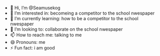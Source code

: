 - 👋 Hi, I’m @Seamusekog
- 👀 I’m interested in: becomeing a competitor to the school nwespaper
- 🌱 I’m currently learning: how to be a competitor to the school nwespaper
- 💞️ I’m looking to: collaborate on the school nwespaper
- 📫 How to reach me: talking to me
- 😄 Pronouns: me
- ⚡ Fun fact: i am good

<!---
Seamusekog/Seamusekog is a ✨ special ✨ repository because its `README.md` (this file) appears on your GitHub profile.
You can click the Preview link to take a look at your changes.
--->
